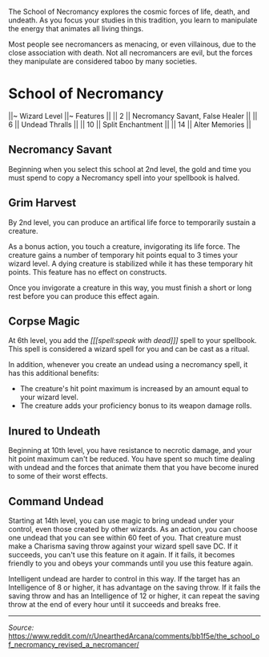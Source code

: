 The School of Necromancy explores the cosmic forces of life, death, and undeath. As you focus your studies in this tradition, you learn to manipulate the energy that animates all living things.

Most people see necromancers as menacing, or even villainous, due to the close association with death. Not all necromancers are evil, but the forces they manipulate are considered taboo by many societies.

# School of Necromancy

||~ Wizard Level ||~ Features ||
|| 2 || Necromancy Savant, False Healer ||
|| 6 || Undead Thralls ||
|| 10 || Split Enchantment ||
|| 14 || Alter Memories ||

## Necromancy Savant

Beginning when you select this school at 2nd level, the gold and time you must spend to copy a Necromancy spell into your spellbook is halved.

## Grim Harvest

By 2nd level, you can produce an artifical life force to temporarily sustain a creature.

As a bonus action, you touch a creature, invigorating its life force. The creature gains a number of temporary hit points equal to 3 times your wizard level. A dying creature is stabilized while it has these temporary hit points. This feature has no effect on constructs.

Once you invigorate a creature in this way, you must finish a short or long rest before you can produce this effect again.

## Corpse Magic

At 6th level, you add the *[[[spell:speak with dead]]]* spell to your spellbook. This spell is considered a wizard spell for you and can be cast as a ritual. 

In addition, whenever you create an undead using a necromancy spell, it has this additional benefits:

* The creature's hit point maximum is increased by an amount equal to your wizard level.
* The creature adds your proficiency bonus to its weapon damage rolls.

## Inured to Undeath

Beginning at 10th level, you have resistance to necrotic damage, and your hit point maximum can't be reduced. You have spent so much time dealing with undead and the forces that animate them that you have become inured to some of their worst effects.

## Command Undead

Starting at 14th level, you can use magic to bring undead under your control, even those created by other wizards. As an action, you can choose one undead that you can see within 60 feet of you. That creature must make a Charisma saving throw against your wizard spell save DC. If it succeeds, you can't use this feature on it again. If it fails, it becomes friendly to you and obeys your commands until you use this feature again.

Intelligent undead are harder to control in this way. If the target has an Intelligence of 8 or higher, it has advantage on the saving throw. If it fails the saving throw and has an Intelligence of 12 or higher, it can repeat the saving throw at the end of every hour until it succeeds and breaks free.

----

*Source:* <https://www.reddit.com/r/UnearthedArcana/comments/bb1f5e/the_school_of_necromancy_revised_a_necromancer/>